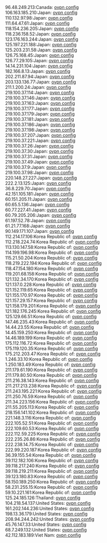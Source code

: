 96.48.249.213:Canada: [ovpn config](vpn/96_48_249_213.ovpn)  
106.163.185.210:Japan: [ovpn config](vpn/106_163_185_210.ovpn)  
110.132.97.98:Japan: [ovpn config](vpn/110_132_97_98.ovpn)  
111.64.47.61:Japan: [ovpn config](vpn/111_64_47_61.ovpn)  
118.154.236.205:Japan: [ovpn config](vpn/118_154_236_205.ovpn)  
118.236.158.52:Japan: [ovpn config](vpn/118_236_158_52.ovpn)  
123.176.163.244:Japan: [ovpn config](vpn/123_176_163_244.ovpn)  
125.197.221.188:Japan: [ovpn config](vpn/125_197_221_188.ovpn)  
125.203.231.58:Japan: [ovpn config](vpn/125_203_231_58.ovpn)  
126.75.168.45:Japan: [ovpn config](vpn/126_75_168_45.ovpn)  
126.77.29.105:Japan: [ovpn config](vpn/126_77_29_105.ovpn)  
14.14.231.104:Japan: [ovpn config](vpn/14_14_231_104.ovpn)  
182.166.8.13:Japan: [ovpn config](vpn/182_166_8_13.ovpn)  
202.211.87.94:Japan: [ovpn config](vpn/202_211_87_94.ovpn)  
203.133.136.77:Japan: [ovpn config](vpn/203_133_136_77.ovpn)  
211.1.200.24:Japan: [ovpn config](vpn/211_1_200_24.ovpn)  
219.100.37.114:Japan: [ovpn config](vpn/219_100_37_114.ovpn)  
219.100.37.146:Japan: [ovpn config](vpn/219_100_37_146.ovpn)  
219.100.37.163:Japan: [ovpn config](vpn/219_100_37_163.ovpn)  
219.100.37.177:Japan: [ovpn config](vpn/219_100_37_177.ovpn)  
219.100.37.179:Japan: [ovpn config](vpn/219_100_37_179.ovpn)  
219.100.37.181:Japan: [ovpn config](vpn/219_100_37_181.ovpn)  
219.100.37.186:Japan: [ovpn config](vpn/219_100_37_186.ovpn)  
219.100.37.198:Japan: [ovpn config](vpn/219_100_37_198.ovpn)  
219.100.37.207:Japan: [ovpn config](vpn/219_100_37_207.ovpn)  
219.100.37.221:Japan: [ovpn config](vpn/219_100_37_221.ovpn)  
219.100.37.26:Japan: [ovpn config](vpn/219_100_37_26.ovpn)  
219.100.37.30:Japan: [ovpn config](vpn/219_100_37_30.ovpn)  
219.100.37.31:Japan: [ovpn config](vpn/219_100_37_31.ovpn)  
219.100.37.49:Japan: [ovpn config](vpn/219_100_37_49.ovpn)  
219.100.37.9:Japan: [ovpn config](vpn/219_100_37_9.ovpn)  
219.100.37.98:Japan: [ovpn config](vpn/219_100_37_98.ovpn)  
220.148.27.227:Japan: [ovpn config](vpn/220_148_27_227.ovpn)  
222.2.13.125:Japan: [ovpn config](vpn/222_2_13_125.ovpn)  
36.8.229.70:Japan: [ovpn config](vpn/36_8_229_70.ovpn)  
42.151.105.181:Japan: [ovpn config](vpn/42_151_105_181.ovpn)  
60.151.205.11:Japan: [ovpn config](vpn/60_151_205_11.ovpn)  
60.65.5.136:Japan: [ovpn config](vpn/60_65_5_136.ovpn)  
60.77.227.41:Japan: [ovpn config](vpn/60_77_227_41.ovpn)  
60.79.205.206:Japan: [ovpn config](vpn/60_79_205_206.ovpn)  
61.197.52.78:Japan: [ovpn config](vpn/61_197_52_78.ovpn)  
61.21.77.168:Japan: [ovpn config](vpn/61_21_77_168.ovpn)  
90.149.171.107:Japan: [ovpn config](vpn/90_149_171_107.ovpn)  
112.214.17.106:Korea Republic of: [ovpn config](vpn/112_214_17_106.ovpn)  
112.218.224.74:Korea Republic of: [ovpn config](vpn/112_218_224_74.ovpn)  
113.130.147.58:Korea Republic of: [ovpn config](vpn/113_130_147_58.ovpn)  
114.199.196.98:Korea Republic of: [ovpn config](vpn/114_199_196_98.ovpn)  
115.21.50.204:Korea Republic of: [ovpn config](vpn/115_21_50_204.ovpn)  
118.219.222.194:Korea Republic of: [ovpn config](vpn/118_219_222_194.ovpn)  
118.47.154.180:Korea Republic of: [ovpn config](vpn/118_47_154_180.ovpn)  
119.201.68.158:Korea Republic of: [ovpn config](vpn/119_201_68_158.ovpn)  
121.132.34.170:Korea Republic of: [ovpn config](vpn/121_132_34_170.ovpn)  
121.137.0.228:Korea Republic of: [ovpn config](vpn/121_137_0_228.ovpn)  
121.152.119.65:Korea Republic of: [ovpn config](vpn/121_152_119_65.ovpn)  
121.155.170.97:Korea Republic of: [ovpn config](vpn/121_155_170_97.ovpn)  
121.157.29.157:Korea Republic of: [ovpn config](vpn/121_157_29_157.ovpn)  
121.158.179.201:Korea Republic of: [ovpn config](vpn/121_158_179_201.ovpn)  
121.182.176.245:Korea Republic of: [ovpn config](vpn/121_182_176_245.ovpn)  
125.129.66.51:Korea Republic of: [ovpn config](vpn/125_129_66_51.ovpn)  
147.46.235.43:Korea Republic of: [ovpn config](vpn/147_46_235_43.ovpn)  
14.44.23.55:Korea Republic of: [ovpn config](vpn/14_44_23_55.ovpn)  
14.45.159.250:Korea Republic of: [ovpn config](vpn/14_45_159_250.ovpn)  
14.46.189.199:Korea Republic of: [ovpn config](vpn/14_46_189_199.ovpn)  
175.112.116.72:Korea Republic of: [ovpn config](vpn/175_112_116_72.ovpn)  
175.119.120.35:Korea Republic of: [ovpn config](vpn/175_119_120_35.ovpn)  
175.212.203.47:Korea Republic of: [ovpn config](vpn/175_212_203_47.ovpn)  
1.246.33.10:Korea Republic of: [ovpn config](vpn/1_246_33_10.ovpn)  
1.250.183.49:Korea Republic of: [ovpn config](vpn/1_250_183_49.ovpn)  
211.179.61.190:Korea Republic of: [ovpn config](vpn/211_179_61_190.ovpn)  
211.179.80.50:Korea Republic of: [ovpn config](vpn/211_179_80_50.ovpn)  
211.216.38.143:Korea Republic of: [ovpn config](vpn/211_216_38_143.ovpn)  
211.217.213.238:Korea Republic of: [ovpn config](vpn/211_217_213_238.ovpn)  
211.243.195.221:Korea Republic of: [ovpn config](vpn/211_243_195_221.ovpn)  
211.250.76.59:Korea Republic of: [ovpn config](vpn/211_250_76_59.ovpn)  
211.34.223.156:Korea Republic of: [ovpn config](vpn/211_34_223_156.ovpn)  
211.55.205.113:Korea Republic of: [ovpn config](vpn/211_55_205_113.ovpn)  
218.156.141.102:Korea Republic of: [ovpn config](vpn/218_156_141_102.ovpn)  
221.148.3.116:Korea Republic of: [ovpn config](vpn/221_148_3_116.ovpn)  
222.105.52.51:Korea Republic of: [ovpn config](vpn/222_105_52_51.ovpn)  
222.109.60.53:Korea Republic of: [ovpn config](vpn/222_109_60_53.ovpn)  
222.112.59.225:Korea Republic of: [ovpn config](vpn/222_112_59_225.ovpn)  
222.235.26.86:Korea Republic of: [ovpn config](vpn/222_235_26_86.ovpn)  
222.238.14.75:Korea Republic of: [ovpn config](vpn/222_238_14_75.ovpn)  
222.99.220.187:Korea Republic of: [ovpn config](vpn/222_99_220_187.ovpn)  
36.39.155.54:Korea Republic of: [ovpn config](vpn/36_39_155_54.ovpn)  
39.112.182.106:Korea Republic of: [ovpn config](vpn/39_112_182_106.ovpn)  
39.118.217.240:Korea Republic of: [ovpn config](vpn/39_118_217_240.ovpn)  
39.118.219.211:Korea Republic of: [ovpn config](vpn/39_118_219_211.ovpn)  
39.123.180.83:Korea Republic of: [ovpn config](vpn/39_123_180_83.ovpn)  
58.150.189.250:Korea Republic of: [ovpn config](vpn/58_150_189_250.ovpn)  
58.231.255.15:Korea Republic of: [ovpn config](vpn/58_231_255_15.ovpn)  
59.10.221.161:Korea Republic of: [ovpn config](vpn/59_10_221_161.ovpn)  
125.24.185.126:Thailand: [ovpn config](vpn/125_24_185_126.ovpn)  
104.218.54.137:United States: [ovpn config](vpn/104_218_54_137.ovpn)  
161.202.144.236:United States: [ovpn config](vpn/161_202_144_236.ovpn)  
198.13.36.179:United States: [ovpn config](vpn/198_13_36_179.ovpn)  
208.94.244.242:United States: [ovpn config](vpn/208_94_244_242.ovpn)  
45.76.147.33:United States: [ovpn config](vpn/45_76_147_33.ovpn)  
68.7.249.132:United States: [ovpn config](vpn/68_7_249_132.ovpn)  
42.112.183.189:Viet Nam: [ovpn config](vpn/42_112_183_189.ovpn)  
